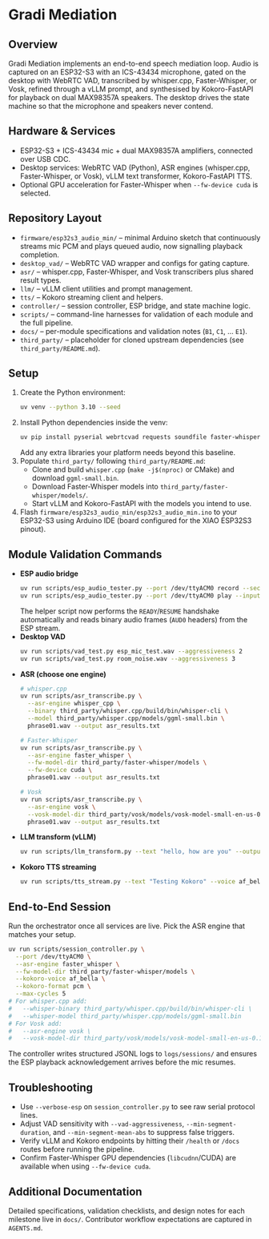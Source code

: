 # Gradi Mediation

## Overview
Gradi Mediation implements an end-to-end speech mediation loop. Audio is captured on an ESP32-S3 with an ICS-43434 microphone, gated on the desktop with WebRTC VAD, transcribed by whisper.cpp, Faster-Whisper, or Vosk, refined through a vLLM prompt, and synthesised by Kokoro-FastAPI for playback on dual MAX98357A speakers. The desktop drives the state machine so that the microphone and speakers never contend.

## Hardware & Services
- ESP32-S3 + ICS-43434 mic + dual MAX98357A amplifiers, connected over USB CDC.
- Desktop services: WebRTC VAD (Python), ASR engines (whisper.cpp, Faster-Whisper, or Vosk), vLLM text transformer, Kokoro-FastAPI TTS.
- Optional GPU acceleration for Faster-Whisper when `--fw-device cuda` is selected.

## Repository Layout
- `firmware/esp32s3_audio_min/` – minimal Arduino sketch that continuously streams mic PCM and plays queued audio, now signalling playback completion.
- `desktop_vad/` – WebRTC VAD wrapper and configs for gating capture.
- `asr/` – whisper.cpp, Faster-Whisper, and Vosk transcribers plus shared result types.
- `llm/` – vLLM client utilities and prompt management.
- `tts/` – Kokoro streaming client and helpers.
- `controller/` – session controller, ESP bridge, and state machine logic.
- `scripts/` – command-line harnesses for validation of each module and the full pipeline.
- `docs/` – per-module specifications and validation notes (`B1`, `C1`, … `E1`).
- `third_party/` – placeholder for cloned upstream dependencies (see `third_party/README.md`).

## Setup
1. Create the Python environment:
   ```bash
   uv venv --python 3.10 --seed
   ```
2. Install Python dependencies inside the venv:
   ```bash
   uv pip install pyserial webrtcvad requests soundfile faster-whisper vosk numpy
   ```
   Add any extra libraries your platform needs beyond this baseline.
3. Populate `third_party/` following `third_party/README.md`:
   - Clone and build `whisper.cpp` (`make -j$(nproc)` or CMake) and download `ggml-small.bin`.
   - Download Faster-Whisper models into `third_party/faster-whisper/models/`.
   - Start vLLM and Kokoro-FastAPI with the models you intend to use.
4. Flash `firmware/esp32s3_audio_min/esp32s3_audio_min.ino` to your ESP32-S3 using Arduino IDE (board configured for the XIAO ESP32S3 pinout).

## Module Validation Commands
- **ESP audio bridge**
  ```bash
  uv run scripts/esp_audio_tester.py --port /dev/ttyACM0 record --seconds 5 --output esp_mic_test.wav
  uv run scripts/esp_audio_tester.py --port /dev/ttyACM0 play --input esp_mic_test.wav --target-rate 16000
  ```
  The helper script now performs the `READY`/`RESUME` handshake automatically and reads binary audio frames (`AUD0` headers) from the ESP stream.
- **Desktop VAD**
  ```bash
  uv run scripts/vad_test.py esp_mic_test.wav --aggressiveness 2
  uv run scripts/vad_test.py room_noise.wav --aggressiveness 3
  ```
- **ASR (choose one engine)**
  ```bash
  # whisper.cpp
  uv run scripts/asr_transcribe.py \
    --asr-engine whisper_cpp \
    --binary third_party/whisper.cpp/build/bin/whisper-cli \
    --model third_party/whisper.cpp/models/ggml-small.bin \
    phrase01.wav --output asr_results.txt

  # Faster-Whisper
  uv run scripts/asr_transcribe.py \
    --asr-engine faster_whisper \
    --fw-model-dir third_party/faster-whisper/models \
    --fw-device cuda \
    phrase01.wav --output asr_results.txt

  # Vosk
  uv run scripts/asr_transcribe.py \
    --asr-engine vosk \
    --vosk-model-dir third_party/vosk/models/vosk-model-small-en-us-0.15 \
    phrase01.wav --output asr_results.txt
  ```
- **LLM transform (vLLM)**
  ```bash
  uv run scripts/llm_transform.py --text "hello, how are you" --output llm_pairs.jsonl
  ```
- **Kokoro TTS streaming**
  ```bash
  uv run scripts/tts_stream.py --text "Testing Kokoro" --voice af_bella --response-format wav
  ```

## End-to-End Session
Run the orchestrator once all services are live. Pick the ASR engine that matches your setup.
```bash
uv run scripts/session_controller.py \
  --port /dev/ttyACM0 \
  --asr-engine faster_whisper \
  --fw-model-dir third_party/faster-whisper/models \
  --kokoro-voice af_bella \
  --kokoro-format pcm \
  --max-cycles 5
# For whisper.cpp add:
#   --whisper-binary third_party/whisper.cpp/build/bin/whisper-cli \
#   --whisper-model third_party/whisper.cpp/models/ggml-small.bin
# For Vosk add:
#   --asr-engine vosk \
#   --vosk-model-dir third_party/vosk/models/vosk-model-small-en-us-0.15
```
The controller writes structured JSONL logs to `logs/sessions/` and ensures the ESP playback acknowledgement arrives before the mic resumes.

## Troubleshooting
- Use `--verbose-esp` on `session_controller.py` to see raw serial protocol lines.
- Adjust VAD sensitivity with `--vad-aggressiveness`, `--min-segment-duration`, and `--min-segment-mean-abs` to suppress false triggers.
- Verify vLLM and Kokoro endpoints by hitting their `/health` or `/docs` routes before running the pipeline.
- Confirm Faster-Whisper GPU dependencies (`libcudnn`/CUDA) are available when using `--fw-device cuda`.

## Additional Documentation
Detailed specifications, validation checklists, and design notes for each milestone live in `docs/`. Contributor workflow expectations are captured in `AGENTS.md`.
